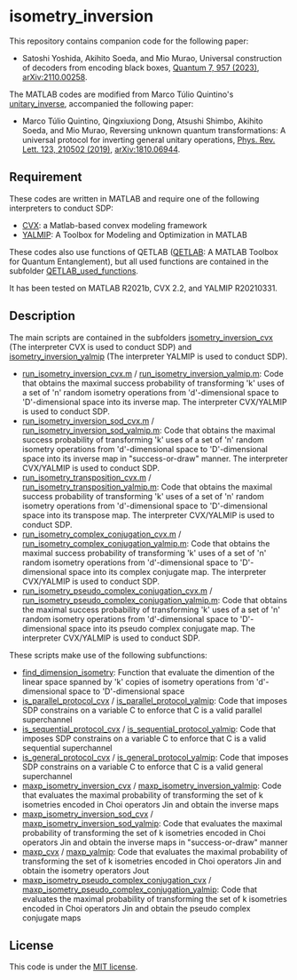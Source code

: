 # isometry_inversion

This repository contains companion code for the following paper:

- Satoshi Yoshida, Akihito Soeda, and Mio Murao, Universal construction of decoders from encoding black boxes, [Quantum 7, 957 (2023)][8], [arXiv:2110.00258][1].

The MATLAB codes are modified from Marco Túlio Quintino's [unitary_inverse][2], accompanied the following paper:

- Marco Túlio Quintino, Qingxiuxiong Dong, Atsushi Shimbo, Akihito Soeda, and Mio Murao, Reversing unknown quantum transformations: A universal protocol for inverting general unitary operations, [Phys. Rev. Lett. 123, 210502 (2019)][3], [arXiv:1810.06944][4].

## Requirement

These codes are written in MATLAB and require one of the following interpreters to conduct SDP:

- [CVX][5]: a Matlab-based convex modeling framework
- [YALMIP][6]: A Toolbox for Modeling and Optimization in MATLAB

These codes also use functions of QETLAB ([QETLAB][7]: A MATLAB Toolbox for Quantum Entanglement), but all used functions are contained in the subfolder [QETLAB_used_functions](https://github.com/sy3104/isometry_inversion/tree/main/QETLAB_used_functions).

It has been tested on MATLAB R2021b, CVX 2.2, and YALMIP R20210331.

## Description

The main scripts are contained in the subfolders [isometry_inversion_cvx](https://github.com/sy3104/isometry_inversion/tree/main/isometry_inversion_cvx) (The interpreter CVX is used to conduct SDP) and [isometry_inversion_yalmip](https://github.com/sy3104/isometry_inversion/tree/main/isometry_inversion_yalmip) (The interpreter YALMIP is used to conduct SDP).

- [run_isometry_inversion_cvx.m](https://github.com/sy3104/isometry_inversion/blob/main/isometry_inversion_cvx/run_isometry_inversion_cvx.m) / [run_isometry_inversion_yalmip.m](https://github.com/sy3104/isometry_inversion/blob/main/isometry_inversion_yalmip/maxp_isometry_inversion_yalmip.m): Code that obtains the maximal success probability of transforming 'k' uses of a set of 'n' random isometry operations from 'd'-dimensional space to 'D'-dimensional space into its inverse map. The interpreter CVX/YALMIP is used to conduct SDP.
- [run_isometry_inversion_sod_cvx.m](https://github.com/sy3104/isometry_inversion/blob/main/isometry_inversion_cvx/run_isometry_inversion_sod_cvx.m) / [run_isometry_inversion_sod_yalmip.m](https://github.com/sy3104/isometry_inversion/blob/main/isometry_inversion_cvx/run_isometry_inversion_sod_yalmip.m): Code that obtains the maximal success probability of transforming 'k' uses of a set of 'n' random isometry operations from 'd'-dimensional space to 'D'-dimensional space into its inverse map in "success-or-draw" manner. The interpreter CVX/YALMIP is used to conduct SDP.
- [run_isometry_transposition_cvx.m](https://github.com/sy3104/isometry_inversion/blob/main/isometry_inversion_cvx/run_isometry_transposition_cvx.m) / [run_isometry_transposition_yalmip.m](https://github.com/sy3104/isometry_inversion/blob/main/isometry_inversion_yalmip/maxp_isometry_transposition_yalmip.m): Code that obtains the maximal success probability of transforming 'k' uses of a set of 'n' random isometry operations from 'd'-dimensional space to 'D'-dimensional space into its transpose map. The interpreter CVX/YALMIP is used to conduct SDP.
- [run_isometry_complex_conjugation_cvx.m](https://github.com/sy3104/isometry_inversion/blob/main/isometry_inversion_cvx/run_isometry_complex_conjugation_cvx.m) / [run_isometry_complex_conjugation_yalmip.m](https://github.com/sy3104/isometry_inversion/blob/main/isometry_inversion_yalmip/maxp_isometry_complex_conjugation_yalmip.m): Code that obtains the maximal success probability of transforming 'k' uses of a set of 'n' random isometry operations from 'd'-dimensional space to 'D'-dimensional space into its complex conjugate map. The interpreter CVX/YALMIP is used to conduct SDP.
- [run_isometry_pseudo_complex_conjugation_cvx.m](https://github.com/sy3104/isometry_inversion/blob/main/isometry_inversion_cvx/run_isometry_pseudo_complex_conjugation_cvx.m) / [run_isometry_pseudo_complex_conjugation_yalmip.m](https://github.com/sy3104/isometry_inversion/blob/main/isometry_inversion_yalmip/maxp_isometry_pseudo_complex_conjugation_yalmip.m): Code that obtains the maximal success probability of transforming 'k' uses of a set of 'n' random isometry operations from 'd'-dimensional space to 'D'-dimensional space into its pseudo complex conjugate map. The interpreter CVX/YALMIP is used to conduct SDP.

These scripts make use of the following subfunctions:

- [find_dimension_isometry](https://github.com/sy3104/isometry_inversion/blob/main/find_dimension/find_dimension_isometry.m): Function that evaluate the dimention of the linear space spanned by 'k' copies of isometry operations from 'd'-dimensional space to 'D'-dimensional space
- [is_parallel_protocol_cvx](https://github.com/sy3104/isometry_inversion/blob/main/isometry_inversion_cvx/is_parallel_protocol_cvx.m) / [is_parallel_protocol_yalmip](https://github.com/sy3104/isometry_inversion/blob/main/isometry_inversion_yalmip/is_parallel_protocol_yalmip.m): Code that imposes SDP constrains on a variable C to enforce that C is a valid parallel superchannel
- [is_sequential_protocol_cvx](https://github.com/sy3104/isometry_inversion/blob/main/isometry_inversion_cvx/is_sequential_protocol_cvx.m) / [is_sequential_protocol_yalmip](https://github.com/sy3104/isometry_inversion/blob/main/isometry_inversion_yalmip/is_sequential_protocol_yalmip.m): Code that imposes SDP constrains on a variable C to enforce that C is a valid sequential superchannel
- [is_general_protocol_cvx](https://github.com/sy3104/isometry_inversion/blob/main/isometry_inversion_cvx/is_general_protocol_cvx.m) / [is_general_protocol_yalmip](https://github.com/sy3104/isometry_inversion/blob/main/isometry_inversion_yalmip/is_general_protocol_yalmip.m): Code that imposes SDP constrains on a variable C to enforce that C is a valid general superchannel
- [maxp_isometry_inversion_cvx](https://github.com/sy3104/isometry_inversion/blob/main/isometry_inversion_cvx/maxp_isometry_inversion_cvx.m) / [maxp_isometry_inversion_yalmip](https://github.com/sy3104/isometry_inversion/blob/main/isometry_inversion_yalmip/maxp_isometry_inversion_yalmip.m): Code that evaluates the maximal probability of transforming the set of k isometries encoded in Choi operators Jin and obtain the inverse maps
- [maxp_isometry_inversion_sod_cvx](https://github.com/sy3104/isometry_inversion/blob/main/isometry_inversion_cvx/maxp_isometry_inversion_sod_cvx.m) / [maxp_isometry_inversion_sod_yalmip](https://github.com/sy3104/isometry_inversion/blob/main/isometry_inversion_yalmip/maxp_isometry_inversion_sod_yalmip.m): Code that evaluates the maximal probability of transforming the set of k isometries encoded in Choi operators Jin and obtain the inverse maps in "success-or-draw" manner
- [maxp_cvx](https://github.com/sy3104/isometry_inversion/blob/main/isometry_inversion_cvx/maxp_cvx.m) / [maxp_yalmip](https://github.com/sy3104/isometry_inversion/blob/main/isometry_inversion_yalmip/maxp_yalmip.m): Code that evaluates the maximal probability of transforming the set of k isometries encoded in Choi operators Jin and obtain the isometry operators Jout
- [maxp_isometry_pseudo_complex_conjugation_cvx](https://github.com/sy3104/isometry_inversion/blob/main/isometry_inversion_cvx/maxp_isometry_pseudo_complex_conjugation_cvx.m) / [maxp_isometry_pseudo_complex_conjugation_yalmip](https://github.com/sy3104/isometry_inversion/blob/main/isometry_inversion_yalmip/maxp_isometry_pseudo_complex_conjugation_yalmip.m): Code that evaluates the maximal probability of transforming the set of k isometries encoded in Choi operators Jin and obtain the pseudo complex conjugate maps


## License

This code is under the [MIT license](https://opensource.org/licenses/MIT).


[1]:https://arxiv.org/abs/2110.00258
[2]:https://github.com/mtcq/unitary_inverse
[3]:https://journals.aps.org/prl/abstract/10.1103/PhysRevLett.123.210502
[4]:https://arxiv.org/abs/1810.06944
[5]:http://cvxr.com
[6]:https://yalmip.github.io
[7]:https://qetlab.com
[8]:https://doi.org/10.22331/q-2023-03-20-957
